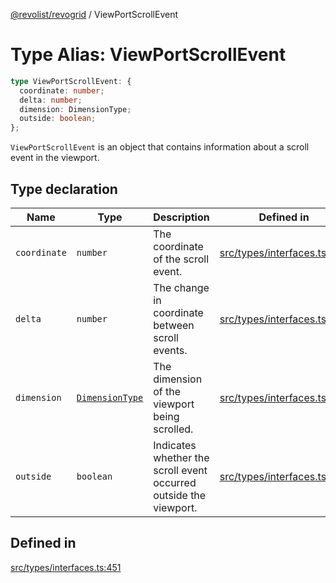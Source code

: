 [@revolist/revogrid](README.md) / ViewPortScrollEvent

# Type Alias: ViewPortScrollEvent

```ts
type ViewPortScrollEvent: {
  coordinate: number;
  delta: number;
  dimension: DimensionType;
  outside: boolean;
};
```

`ViewPortScrollEvent` is an object that contains information about a scroll
event in the viewport.

## Type declaration

| Name | Type | Description | Defined in |
| ------ | ------ | ------ | ------ |
| `coordinate` | `number` | The coordinate of the scroll event. | [src/types/interfaces.ts:459](https://github.com/revolist/revogrid/blob/0b52000f7477669f9da5b2b768b7ac1b608db9f9/src/types/interfaces.ts#L459) |
| `delta` | `number` | The change in coordinate between scroll events. | [src/types/interfaces.ts:463](https://github.com/revolist/revogrid/blob/0b52000f7477669f9da5b2b768b7ac1b608db9f9/src/types/interfaces.ts#L463) |
| `dimension` | [`DimensionType`](TypeAlias.DimensionType.md) | The dimension of the viewport being scrolled. | [src/types/interfaces.ts:455](https://github.com/revolist/revogrid/blob/0b52000f7477669f9da5b2b768b7ac1b608db9f9/src/types/interfaces.ts#L455) |
| `outside` | `boolean` | Indicates whether the scroll event occurred outside the viewport. | [src/types/interfaces.ts:467](https://github.com/revolist/revogrid/blob/0b52000f7477669f9da5b2b768b7ac1b608db9f9/src/types/interfaces.ts#L467) |

## Defined in

[src/types/interfaces.ts:451](https://github.com/revolist/revogrid/blob/0b52000f7477669f9da5b2b768b7ac1b608db9f9/src/types/interfaces.ts#L451)
